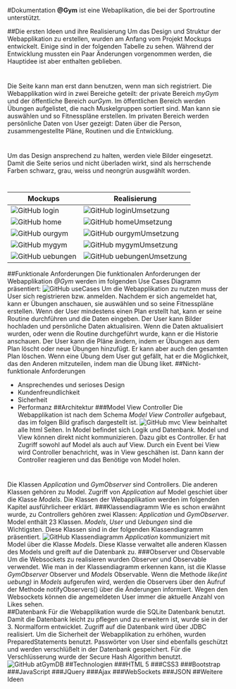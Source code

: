 #Dokumentation
**@Gym** ist eine Webaplikation, die bei der Sportroutine unterstützt.




##Die ersten Ideen und ihre Realisierung
Um das Design und Struktur der Webapplikation zu erstellen, wurden am Anfang vom Projekt Mockups entwickelt. Einige sind in der folgenden Tabelle zu sehen. 
Während der Entwicklung mussten ein Paar Änderungen vorgenommen werden, die Hauptidee ist aber enthalten geblieben. 
#
Die Seite kann man erst dann benutzen, wenn man sich registriert. Die Webapplikation wird in zwei Bereiche geteilt: der private Bereich *myGym* und der 
öffentliche Bereich *ourGym*. Im öffentlichen Bereich werden Übungen aufgelistet, die nach Muskelgruppen sortiert sind. Man kann sie auswählen und so 
Fitnesspläne erstellen. Im privaten Bereich werden persönliche Daten von User gezeigt: Daten über die Person, zusammengestellte Pläne, Routinen und die Entwicklung.
#
Um das Design ansprechend zu halten, werden viele Bilder eingesetzt. Damit die Seite serios und nicht überladen wirkt, sind als herrschende Farben schwarz, grau, 
weiss und neongrün ausgwählt worden.
#
Mockups | Realisierung
------------ | -------------
![GitHub login](mockups/logIn.jpg) | ![GitHub loginUmsetzung](mockups/loginUmsetzung.jpg)
![GitHub home](mockups/home.jpg) | ![GitHub homeUmsetzung](mockups/homeUmsetzung.jpg)
![GitHub ourgym](mockups/ourgym.jpg) | ![GitHub ourgymUmsetzung](mockups/ourgymUmsetzung.jpg)
![GitHub mygym](mockups/mygym.jpg) | ![GitHub mygymUmsetzung](mockups/mygymUmsetzung.jpg)
![GitHub uebungen](mockups/uebungen.jpg) | ![GitHub uebungenUmsetzung](mockups/uebungenUmsetzung.jpg)
##Funktionale Anforderungen
Die funktionalen Anforderungen der Webapplikation *@Gym* werden im folgenden Use Cases Diagramm präsentiert:
![GitHub useCases](useCases.png)
Um die Webapplikation zu nutzen muss der User sich registrieren bzw. anmelden. Nachdem er sich angemeldet hat, kann er Übungen anschauen, sie auswählen und so seine Fitnesspläne 
erstellen. Wenn der User mindestens einen Plan erstellt hat, kann er seine Routine durchführen und die Daten eingeben. Der User kann Bilder hochladen und persönliche Daten aktualisiren. 
Wenn die Daten aktualisiert wurden, oder wenn die Routine durchgeführt wurde, kann er die Historie anschauen. Der User kann die Pläne ändern, indem er Übungen aus dem Plan löscht oder neue 
Übungen hinzufügt. Er kann aber auch den gesamten Plan löschen. Wenn eine Übung dem User gut gefällt, hat er die Möglichkeit, das den Anderen mitzuteilen, indem man die Übung liket.
##Nicht-funktionale Anforderungen
* Ansprechendes und serioses Design
* Kundenfreundlichkeit
* Sicherheit
* Performanz
##Architektur
###Model View Controller
Die Webapplikation ist nach dem Schema *Model View Controller* aufgebaut, das im folgen Bild grafisch dargestellt ist. 
![GitHub mvc](mvc.png)
View beinhaltet alle html Seiten. In Model befindet sich Logik und Datenbank. 
Model und View können direkt nicht kommunizieren. Dazu gibt es Controller. Er hat Zugriff sowohl auf Model als auch auf View. Durch ein Event bei View wird Controller benachricht, was in View geschähen 
ist. Dann kann der Controller reagieren und das Benötige von Model holen. 
#
Die Klassen *Application* und *GymObserver* sind Controllers. Die anderen Klassen gehören zu Model. Zugriff von *Application* auf Model geschiet über die Klasse *Models*. Die Klassen der Webapplikation 
werden im folgenden Kapitel ausführlicheer erklärt.
###Klassendiagramm
Wie es schon erwähnt wurde, zu Controllers gehören zwei Klassen: *Application* und *GymObserver*. Model enthält 23 Klassen. *Models*, *User* und *Uebungen* sind die Wichtigsten. Diese Klassen sind in der 
folgenden Klassendiagramm präsentiert.
![GitHub Klassendiagramm](Klassendiagramm.jpg)
*Application* kommuniziert mit Model über die Klasse *Models*. Diese Klasse verwaltet alle anderen Klassen des Models und greift auf die Datenbank zu.
###Observer und Observable
Um die Websockets zu realisieren wurden Observer und Observable verwendet. Wie man in der Klassendiagramm erkennen kann, ist die Klasse *GymObserver* Observer und *Models* Observable. 
Wenn die Methode *like(int uebung)* in *Models* aufgerufen wird, werden die Observers über den Aufruf der Methode notifyObservers() über die Änderungen informiert. Wegen den Websockets können die angemeldeten User immer die 
aktuelle Anzahl von Likes sehen.  
##Datenbank
Für die Webapplikation wurde die SQLite Datenbank benutzt. Damit die Datenbank leicht zu pflegen und zu erweitern ist, wurde sie in der 3. Normalform entwicklet. 
Zugriff auf die Datenbank wird über JDBC realisiert. Um die Sicherheit der Webapplikation zu erhöhen, wurden PreparedStatements benutzt.
Passwörter von User sind ebenfalls geschützt und werden verschlüßelt in der Datenbank gespeichert. Für die Verschlüsserung wurde der Secure Hash Algorithm benutzt.
![GitHub atGymDB](atGymDB.jpg)
##Technologien
###HTML 5
###CSS3
###Bootstrap
###JavaScript
###JQuery
###Ajax
###WebSockets
###JSON
##Weitere Ideen